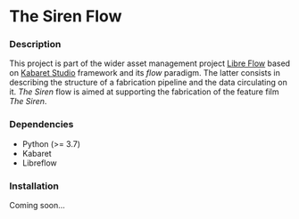# The Siren Flow
### Description
This project is part of the wider asset management project [Libre Flow](https://gitlab.com/lfs.coop/libreflow) based on [Kabaret Studio](https://gitlab.com/kabaretstudio/kabaret) framework and its *flow* paradigm. The latter consists in describing the structure of a fabrication pipeline and the data circulating on it.
*The Siren* flow is aimed at supporting the fabrication of the feature film *The Siren*.

### Dependencies

* Python (>= 3.7)
* Kabaret
* Libreflow

### Installation

Coming soon...